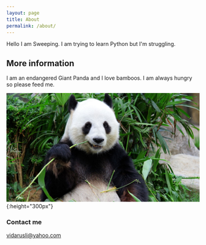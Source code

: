 ```yaml
---
layout: page
title: About
permalink: /about/
---
```

Hello I am Sweeping. I am trying to learn Python but I'm struggling.

## More information

I am an endangered Giant Panda and I love bamboos.
I am always hungry so please feed me. 

![](/images/panda.jpg){:height="300px"}

### Contact me

[vidarusli@yahoo.com](mailto:vidarusli@yahoo.com)
